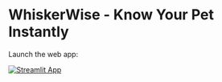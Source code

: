 # WhiskerWise - Know Your Pet Instantly

Launch the web app:

[![Streamlit App](https://static.streamlit.io/badges/streamlit_badge_black_white.svg)](https://whiskerwise.streamlit.app/)
